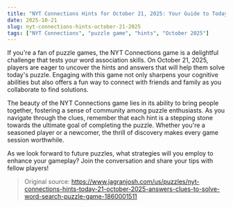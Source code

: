 ```yaml
---
title: "NYT Connections Hints for October 21, 2025: Your Guide to Today's Puzzle Game"
date: 2025-10-21
slug: nyt-connections-hints-october-21-2025
tags: ["NYT Connections", "puzzle game", "hints", "October 2025"]
---
```


If you're a fan of puzzle games, the NYT Connections game is a delightful challenge that tests your word association skills. On October 21, 2025, players are eager to uncover the hints and answers that will help them solve today's puzzle. Engaging with this game not only sharpens your cognitive abilities but also offers a fun way to connect with friends and family as you collaborate to find solutions.

The beauty of the NYT Connections game lies in its ability to bring people together, fostering a sense of community among puzzle enthusiasts. As you navigate through the clues, remember that each hint is a stepping stone towards the ultimate goal of completing the puzzle. Whether you're a seasoned player or a newcomer, the thrill of discovery makes every game session worthwhile.

As we look forward to future puzzles, what strategies will you employ to enhance your gameplay? Join the conversation and share your tips with fellow players!
> Original source: https://www.jagranjosh.com/us/puzzles/nyt-connections-hints-today-21-october-2025-answers-clues-to-solve-word-search-puzzle-game-1860001511